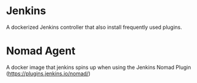 # Jenkins
A dockerized Jenkins controller that also install frequently used plugins. 


# Nomad Agent 
A docker image that jenkins spins up when using the Jenkins Nomad Plugin (https://plugins.jenkins.io/nomad/)

